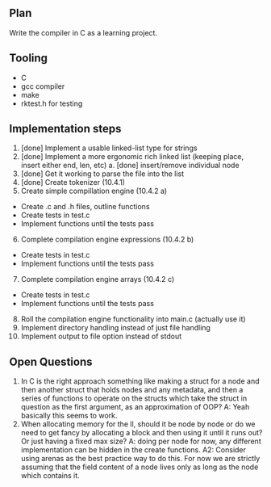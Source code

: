 ## Plan

Write the compiler in C as a learning project.


## Tooling

- C
- gcc compiler
- make
- rktest.h for testing

## Implementation steps

1. [done] Implement a usable linked-list type for strings 
2. [done] Implement a more ergonomic rich linked list (keeping place, insert either end, len, etc)
    a. [done] insert/remove individual node
3. [done] Get it working to parse the file into the list
4. [done] Create tokenizer (10.4.1)
5. Create simple compillation engine (10.4.2 a)
 * Create .c and .h files, outline functions
 * Create tests in test.c
 * Implement functions until the tests pass
6. Complete compilation engine expressions (10.4.2 b)
 * Create tests in test.c
 * Implement functions until the tests pass
7. Complete compilation engine arrays (10.4.2 c)
 * Create tests in test.c
 * Implement functions until the tests pass
8. Roll the compilation engine functionality into main.c (actually use it)
9. Implement directory handling instead of just file handling
10. Implement output to file option instead of stdout



## Open Questions
1. In C is the right approach something like making a struct for a node and then another struct that holds nodes and any metadata, and then a series of functions to operate on the structs which take the struct in question as the first argument, as an approximation of OOP? A: Yeah basically this seems to work.
2. When allocating memory for the ll, should it be node by node or do we need to get fancy by allocating a block and then using it until it runs out? Or just having a fixed max size? A: doing per node for now, any different implementation can be hidden in the create functions. A2: Consider using arenas as the best practice way to do this. For now we are strictly assuming that the field content of a node lives only as long as the node which contains it.
